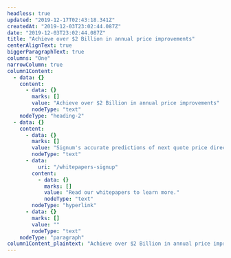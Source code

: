 ```yaml
---
headless: true
updated: "2019-12-17T02:43:18.341Z"
createdAt: "2019-12-03T23:02:44.087Z"
date: "2019-12-03T23:02:44.087Z"
title: "Achieve over $2 Billion in annual price improvements"
centerAlignText: true
biggerParagraphText: true
columns: "One"
narrowColumn: true
column1Content:
  - data: {}
    content:
      - data: {}
        marks: []
        value: "Achieve over $2 Billion in annual price improvements"
        nodeType: "text"
    nodeType: "heading-2"
  - data: {}
    content:
      - data: {}
        marks: []
        value: "Signum's accurate predictions of next quote price direction - Quote Vector - and the time until the next quote price change - Quote Fuse - allows market makers to consistently reap handsome returns. How handsome? Millions of dollars per day and over two billion dollars per year are achievable in the US equities market. "
        nodeType: "text"
      - data:
          uri: "/whitepapers-signup"
        content:
          - data: {}
            marks: []
            value: "Read our whitepapers to learn more."
            nodeType: "text"
        nodeType: "hyperlink"
      - data: {}
        marks: []
        value: ""
        nodeType: "text"
    nodeType: "paragraph"
column1Content_plaintext: "Achieve over $2 Billion in annual price improvements Signum's accurate predictions of next quote price direction - Quote Vector - and the time until the next quote price change - Quote Fuse - allows market makers to consistently reap handsome returns. How handsome? Millions of dollars per day and over two billion dollars per year are achievable in the US equities market. Read our whitepapers to learn more."
---
```

